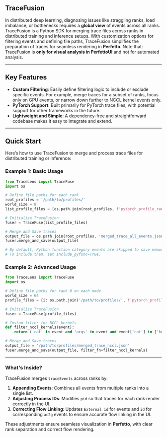 ## TraceFusion

In distributed deep learning, diagnosing issues like straggling ranks, load imbalance, or bottlenecks requires a **global view** of events across all ranks. TraceFusion is a Python SDK for merging trace files across ranks in distributed training and inference setups. With customization options for filtering events and defining file paths, TraceFusion simplifies the preparation of traces for seamless rendering in **Perfetto**.
Note that: TraceFusion is **only for visual analysis in PerfettoUI** and not for automated analysis. 

---

## Key Features

- **Custom Filtering**: Easily define filtering logic to include or exclude specific events. For example, merge traces for a subset of ranks, focus only on GPU events, or narrow down further to NCCL kernel events only.
- **PyTorch Support**: Built primarily for PyTorch trace files, with potential support for other frameworks in the future.
- **Lightweight and Simple**: A dependency-free and straightforward codebase makes it easy to integrate and extend.

---

## Quick Start

Here’s how to use TraceFusion to merge and process trace files for distributed training or inference:

### Example 1: Basic Usage

```python
from TraceLens import TraceFuse
import os

# Define file paths for each rank
root_profiles = '/path/to/profiles/'
world_size = 8
list_profile_files = [os.path.join(root_profiles, f'pytorch_profile_rank{i}_step120.json') for i in range(world_size)]

# Initialize TraceFusion
fuser = TraceFuse(list_profile_files)

# Merge and Save traces
output_file = os.path.join(root_profiles, 'merged_trace_all_events.json')
fuser.merge_and_save(output_file)

# By default, Python function category events are skipped to save memory.
# To include them, set include_pyfunc=True.
```

### Example 2: Advanced Usage

```python
from TraceLens import TraceFuse
import os

# Define file paths for rank 0 on each node
world_size = 64
profile_files = {i: os.path.join('/path/to/profiles/', f'pytorch_profile_rank{i}_step120.json') for i in range(0, world_size, 8)}

# Initialize TraceFusion
fuser = TraceFuse(profile_files)

# Custom filter for NCCL kernels
def filter_nccl_kernels(event):
    return ('cat' in event and 'args' in event and event['cat'] in ['kernel', 'gpu_user_annotation'] and 'nccl' in event['name'])

# Merge and Save traces
output_file = '/path/to/profiles/merged_trace_nccl.json'
fuser.merge_and_save(output_file, filter_fn=filter_nccl_kernels)
```

---

### What's Inside?

TraceFusion merges `traceEvents` across ranks by:
1. **Appending Events**: Combines all events from multiple ranks into a single list.
2. **Adjusting Process IDs**: Modifies `pid` so that traces for each rank render correctly in the UI.
3. **Correcting Flow Linking**: Updates `External id` for events and `id` for corresponding `ac2g` events to ensure accurate flow linking in the UI.

These adjustments ensure seamless visualization in **Perfetto**, with clear rank separation and correct flow rendering.
